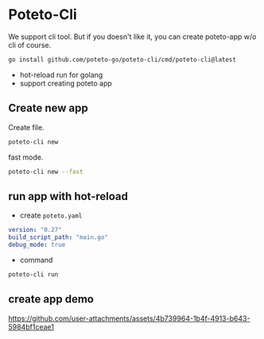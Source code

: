 # Poteto-Cli

We support cli tool. But if you doesn't like it, you can create poteto-app w/o cli of course.

```sh
go install github.com/poteto-go/poteto-cli/cmd/poteto-cli@latest
```

- hot-reload run for golang
- support creating poteto app

## Create new app

Create file.

```sh
poteto-cli new
```

fast mode.

```sh
poteto-cli new --fast
```

## run app with hot-reload

- create `poteto.yaml`

```yaml
version: "0.27"
build_script_path: "main.go"
debug_mode: true
```

- command

```sh
poteto-cli run
```

## create app demo

https://github.com/user-attachments/assets/4b739964-1b4f-4913-b643-5984bf1ceae1